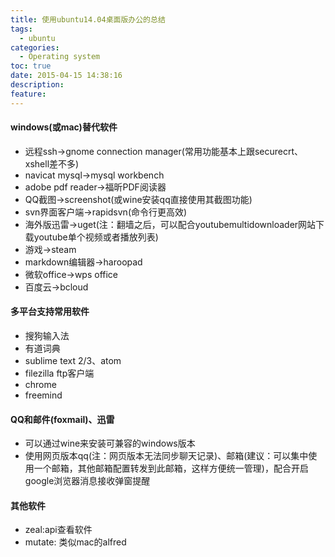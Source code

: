 ```yaml
---
title: 使用ubuntu14.04桌面版办公的总结
tags:
  - ubuntu
categories:
  - Operating system
toc: true
date: 2015-04-15 14:38:16
description:
feature:
---
```


#### windows(或mac)替代软件
* 远程ssh->gnome connection manager(常用功能基本上跟securecrt、xshell差不多)
* navicat mysql->mysql workbench
* adobe pdf reader->福昕PDF阅读器
* QQ截图->screenshot(或wine安装qq直接使用其截图功能)
* svn界面客户端->rapidsvn(命令行更高效)
* 海外版迅雷->uget(注：翻墙之后，可以配合youtubemultidownloader网站下载youtube单个视频或者播放列表)
* 游戏->steam
* markdown编辑器->haroopad
* 微软office->wps office
* 百度云->bcloud
<!-- more -->

#### 多平台支持常用软件
* 搜狗输入法
* 有道词典
* sublime text 2/3、atom
* filezilla ftp客户端
* chrome
* freemind

#### QQ和邮件(foxmail)、迅雷
* 可以通过wine来安装可兼容的windows版本
* 使用网页版本qq(注：网页版本无法同步聊天记录)、邮箱(建议：可以集中使用一个邮箱，其他邮箱配置转发到此邮箱，这样方便统一管理)，配合开启google浏览器消息接收弹窗提醒

#### 其他软件
* zeal:api查看软件
* mutate: 类似mac的alfred
